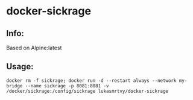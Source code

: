 # docker-sickrage

## Info:
Based on Alpine:latest

## Usage:
`docker rm -f sickrage; docker run -d --restart always --network my-bridge --name sickrage -p 8081:8081 -v /docker/sickrage:/config/sickrage lukasmrtvy/docker-sickrage`

